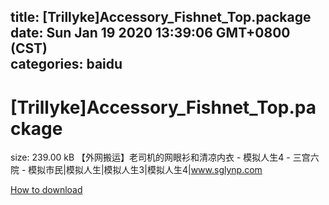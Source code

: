 
title: [Trillyke]Accessory_Fishnet_Top.package
date: Sun Jan 19 2020 13:39:06 GMT+0800 (CST)    
categories: baidu
---

# [Trillyke]Accessory_Fishnet_Top.package
size: 239.00 kB
 【外网搬运】老司机的网眼衫和清凉内衣 - 模拟人生4 - 三宫六院 - 模拟市民|模拟人生|模拟人生3|模拟人生4|www.sglynp.com
 

[How to download](https://bpcam.bemobtrk.com/go/2ceec3aa-1ca2-46d6-b9ff-aaa5c184517c?jno=744)